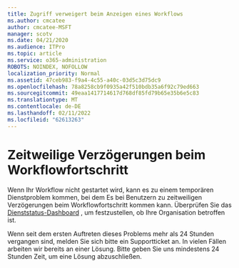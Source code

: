 ```yaml
---
title: Zugriff verweigert beim Anzeigen eines Workflows
ms.author: cmcatee
author: cmcatee-MSFT
manager: scotv
ms.date: 04/21/2020
ms.audience: ITPro
ms.topic: article
ms.service: o365-administration
ROBOTS: NOINDEX, NOFOLLOW
localization_priority: Normal
ms.assetid: 47ceb983-f9a4-4c55-a40c-03d5c3d75dc9
ms.openlocfilehash: 78a8258cb9f0935a42f510bdb35a6f92c79ed663
ms.sourcegitcommit: 49eaa1417714617d768df85fd79b65e35b6e5c83
ms.translationtype: MT
ms.contentlocale: de-DE
ms.lasthandoff: 02/11/2022
ms.locfileid: "62613263"
---
```

# <a name="intermittent-delays-with-workflow-progress"></a>Zeitweilige Verzögerungen beim Workflowfortschritt

Wenn Ihr Workflow nicht gestartet wird, kann es zu einem temporären Dienstproblem kommen, bei dem Es bei Benutzern zu zeitweiligen Verzögerungen beim Workflowfortschritt kommen kann. Überprüfen Sie das [Dienststatus-Dashboard](https://admin.microsoft.com/AdminPortal/Home#/servicehealth) , um festzustellen, ob Ihre Organisation betroffen ist. 

Wenn seit dem ersten Auftreten dieses Problems mehr als 24 Stunden vergangen sind, melden Sie sich bitte ein Supportticket an. In vielen Fällen arbeiten wir bereits an einer Lösung. Bitte geben Sie uns mindestens 24 Stunden Zeit, um eine Lösung abzuschließen.


  

